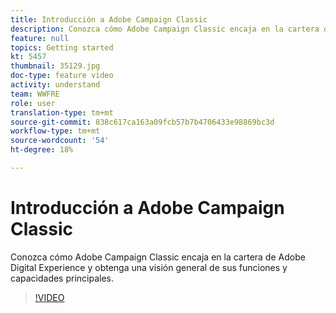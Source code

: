 ```yaml
---
title: Introducción a Adobe Campaign Classic
description: Conozca cómo Adobe Campaign Classic encaja en la cartera de Adobe Digital Experience y obtenga una visión general de sus funciones y capacidades principales.
feature: null
topics: Getting started
kt: 5457
thumbnail: 35129.jpg
doc-type: feature video
activity: understand
team: WWFRE
role: user
translation-type: tm+mt
source-git-commit: 838c617ca163a09fcb57b7b4706433e98869bc3d
workflow-type: tm+mt
source-wordcount: '54'
ht-degree: 18%

---
```



# Introducción a Adobe Campaign Classic

Conozca cómo Adobe Campaign Classic encaja en la cartera de Adobe Digital Experience y obtenga una visión general de sus funciones y capacidades principales.

>[!VIDEO](https://video.tv.adobe.com/v/35129?quality=12)
